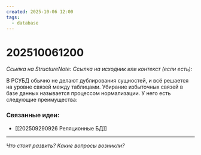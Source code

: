 ```yaml
---
created: 2025-10-06 12:00
tags:
  - database
---
```

# 202510061200
*Ссылка на StructureNote:* 
*Ссылка на исходник или контекст (если есть):* 

В РСУБД обычно не делают дублирования сущностей, и всё решается на уровне связей между таблицами. Убирание избыточных связей в базе данных называется процессом нормализации. У него есть следующие преимущества:
### Связанные идеи:
* [[202509290926 Реляционные БД]]
---

*Что стоит развить? Какие вопросы возникли?*